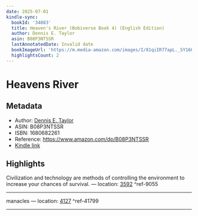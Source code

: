 ```yaml
---
date: 2025-07-01
kindle-sync:
  bookId: '34083'
  title: Heaven's River (Bobiverse Book 4) (English Edition)
  author: Dennis E. Taylor
  asin: B08P3NTSSR
  lastAnnotatedDate: Invalid date
  bookImageUrl: 'https://m.media-amazon.com/images/I/81qiIR77apL._SY160.jpg'
  highlightsCount: 2
---
```

# Heavens River
## Metadata
* Author: [Dennis E. Taylor](https://www.amazon.comundefined)
* ASIN: B08P3NTSSR
* ISBN: 1680682261
* Reference: https://www.amazon.com/dp/B08P3NTSSR
* [Kindle link](kindle://book?action=open&asin=B08P3NTSSR)

## Highlights
Civilization and technology are methods of controlling the environment to increase your chances of survival. — location: [3592](kindle://book?action=open&asin=B08P3NTSSR&location=3592) ^ref-9055

---
manacles — location: [4127](kindle://book?action=open&asin=B08P3NTSSR&location=4127) ^ref-41799

---

